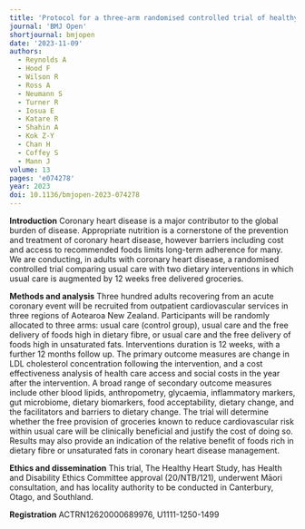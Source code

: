 ```yaml
---
title: 'Protocol for a three-arm randomised controlled trial of healthy grocery delivery in the usual care for adults recovering from an acute coronary event'
journal: 'BMJ Open'
shortjournal: bmjopen
date: '2023-11-09'
authors:
  - Reynolds A
  - Hood F
  - Wilson R
  - Ross A
  - Neumann S
  - Turner R
  - Iosua E
  - Katare R
  - Shahin A
  - Kok Z-Y
  - Chan H
  - Coffey S
  - Mann J
volume: 13
pages: 'e074278'
year: 2023
doi: 10.1136/bmjopen-2023-074278
---
```

**Introduction**
Coronary heart disease is a major contributor to the global burden of disease. Appropriate nutrition is a cornerstone of the prevention and treatment of coronary heart disease, however barriers including cost and access to recommended foods limits long-term adherence for many. We are conducting, in adults with coronary heart disease, a randomised controlled trial comparing usual care with two dietary interventions in which usual care is augmented by 12 weeks free delivered groceries.

**Methods and analysis**
Three hundred adults recovering from an acute coronary event will be recruited from outpatient cardiovascular services in three regions of Aotearoa New Zealand. Participants will be randomly allocated to three arms: usual care (control group), usual care and the free delivery of foods high in dietary fibre, or usual care and the free delivery of foods high in unsaturated fats. Interventions duration is 12 weeks, with a further 12 months follow up. The primary outcome measures are change in LDL cholesterol concentration following the intervention, and a cost effectiveness analysis of health care access and social costs in the year after the intervention. A broad range of secondary outcome measures include other blood lipids, anthropometry, glycaemia, inflammatory markers, gut microbiome, dietary biomarkers, food acceptability, dietary change, and the facilitators and barriers to dietary change. The trial will determine whether the free provision of groceries known to reduce cardiovascular risk within usual care will be clinically beneficial and justify the cost of doing so. Results may also provide an indication of the relative benefit of foods rich in dietary fibre or unsaturated fats in coronary heart disease management.

**Ethics and dissemination**
This trial, The Healthy Heart Study, has Health and Disability Ethics Committee approval (20/NTB/121), underwent Māori consultation, and has locality authority to be conducted in Canterbury, Otago, and Southland.

**Registration**
ACTRN12620000689976, U1111-1250-1499
